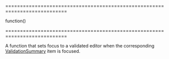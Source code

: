 <!--**
/*-------------------------------------------
    Auto-generated file. Do not modify.
-------------------------------------------

**-->
===========================================================================
<!--type-->function()<!--/type-->
===========================================================================

<!--shortDescription-->
A function that sets focus to a validated editor when the corresponding [ValidationSummary](/Documentation/ApiReference/UI_Widgets/dxValidationSummary/) item is focused.
<!--/shortDescription-->

<!--fullDescription-->

<!--/fullDescription-->